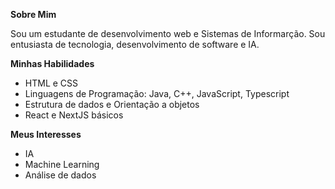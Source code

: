 **Sobre Mim**

Sou um estudante de desenvolvimento web e Sistemas de Informarção. Sou entusiasta de tecnologia, desenvolvimento de software e IA.

**Minhas Habilidades**
- HTML e CSS
- Linguagens de Programação: Java, C++, JavaScript, Typescript
- Estrutura de dados e Orientação a objetos
- React e NextJS básicos

**Meus Interesses**
- IA
- Machine Learning
- Análise de dados
